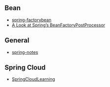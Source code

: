 Bean
---
- [spring-factorybean](http://www.baeldung.com/spring-factorybean)
- [A Look at Spring’s BeanFactoryPostProcessor](http://bravenewgeek.com/a-look-at-springs-beanfactorypostprocessor/)

General
---
- [spring-notes](https://github.com/zp1024/spring-notes)

Spring Cloud
---
- [SpringCloudLearning](https://github.com/forezp/SpringCloudLearning)
